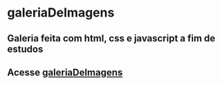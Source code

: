 # galeriaDeImagens
<h2>Galeria feita com html, css e javascript a fim de estudos</h2>
<h2>Acesse <a href="">galeriaDeImagens</a></h2>
